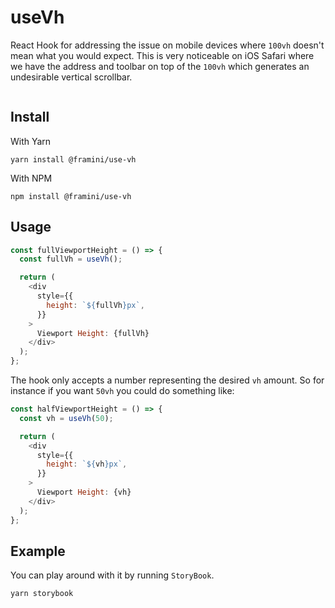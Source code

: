 # useVh

React Hook for addressing the issue on mobile devices where `100vh` doesn't mean what you would expect. This is very noticeable on iOS Safari where we have the address and toolbar on top of the `100vh` which generates an undesirable vertical scrollbar.

</a><a href="https://bundlephobia.com/result?p=@framini/use-vh@latest" target="\_parent">
  <img alt="" src="https://badgen.net/bundlephobia/minzip/@framini/use-vh@latest" />
</a>

## Install

With Yarn

```
yarn install @framini/use-vh
```

With NPM

```
npm install @framini/use-vh
```

## Usage

```js
const fullViewportHeight = () => {
  const fullVh = useVh();

  return (
    <div
      style={{
        height: `${fullVh}px`,
      }}
    >
      Viewport Height: {fullVh}
    </div>
  );
};
```

The hook only accepts a number representing the desired `vh` amount. So for instance if you want `50vh` you could do something like:

```js
const halfViewportHeight = () => {
  const vh = useVh(50);

  return (
    <div
      style={{
        height: `${vh}px`,
      }}
    >
      Viewport Height: {vh}
    </div>
  );
};
```

## Example

You can play around with it by running `StoryBook`.

```
yarn storybook
```
